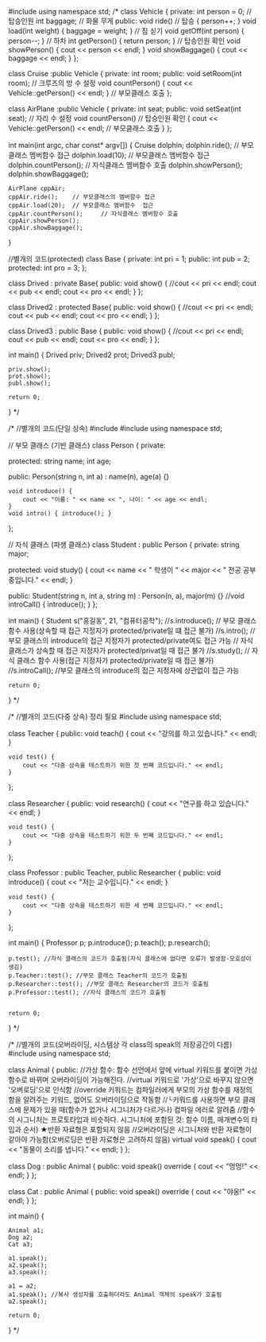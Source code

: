 #include <iostream>
using namespace std;
/*
class Vehicle
{
private:
	int person = 0;    // 탑승인원
	int baggage;       // 화물 무게
public:
	void ride()  // 탑승
	{
		person++;
	}
	void load(int weight) { baggage = weight; }   // 짐 싣기
	void getOff(int person) { person--; }   // 하차
	int getPerson() { return person; } // 탑승인원 확인
	void showPerson() { cout << person << endl; }
	void showBaggage() { cout << baggage << endl; }
};

class Cruise :public Vehicle
{
private:
	int room;
public:
	void setRoom(int room);    // 크루즈의 방 수 설정
	void countPerson() { cout << Vehicle::getPerson() << endl; }  // 부모클래스 호출
};

class AirPlane :public Vehicle
{
private:
	int seat;
public:
	void setSeat(int seat);    // 자리 수 설정
	void countPerson()    // 탑승인원 확인
	{
		cout << Vehicle::getPerson() << endl;     // 부모클래스 호출
	}
};

int main(int argc, char const* argv[])
{
	Cruise dolphin;
	dolphin.ride();    // 부모클래스 멤버함수  접근
	dolphin.load(10);  // 부모클래스 멤버함수  접근
	dolphin.countPerson();     // 자식클래스 멤버함수 호출
	dolphin.showPerson();
	dolphin.showBaggage();


	AirPlane cppAir;
	cppAir.ride();    // 부모클래스의 멤버함수 접근
	cppAir.load(20);  // 부모클래스 멤버함수  접근 
	cppAir.countPerson();     // 자식클래스 멤버함수 호출
	cppAir.showPerson();
	cppAir.showBaggage();
}

//별개의 코드(protected)
class Base {
private:
	int pri = 1;
public:
	int pub = 2;
protected:
	int pro = 3;
};

class Drived : private Base{
public:
	void show() {
		//cout << pri << endl;
		cout << pub << endl;
		cout << pro << endl;
	}
};

class Drived2 : protected Base{
public:
	void show() {
		//cout << pri << endl;
		cout << pub << endl;
		cout << pro << endl;
	}
};

class Drived3 : public Base {
public:
	void show() {
		//cout << pri << endl;
		cout << pub << endl;
		cout << pro << endl;
	}
};

int main() {
	Drived priv;
	Drived2 prot;
	Drived3 publ;

	priv.show();
	prot.show();
	publ.show();

	return 0;
}
*/


/*
//별개의 코드(단일 상속)
#include <iostream>
#include <string>
using namespace std;

// 부모 클래스 (기반 클래스)
class Person {
private:

protected:
	string name;
	int age;

public:
	Person(string n, int a) : name(n), age(a) {}

	void introduce() {
		cout << "이름: " << name << ", 나이: " << age << endl;
	}
	void intro() { introduce(); } 
};

// 자식 클래스 (파생 클래스)
class Student : public Person {
private:
	string major;

protected:
	void study() {
		cout << name << " 학생이 " << major << " 전공 공부 중입니다." << endl;
	}

public:
	Student(string n, int a, string m) : Person(n, a), major(m) {}
	//void introCall() { introduce(); }
};

int main() {
	Student s("홍길동", 21, "컴퓨터공학");
	//s.introduce();   // 부모 클래스 함수 사용(상속할 때 접근 지정자가 protected/private일 떄 접근 불가)
	//s.intro();	// 부모 클래스의 introduce의 접근 지정자가 protected/private여도 접근 가능
				// 자식 클래스가 상속할 때 접근 지정자가 protected/privat일 때 접근 불가
	//s.study();		// 자식 클래스 함수 사용(접근 지정자가 protected/private일 때 접근 불가)
	//s.introCall(); //부모 클래스의 introduce의 접근 지정자에 상관없이 접근 가능

	return 0;
}
*/


/*
//별개의 코드(다중 상속) 정리 필요
#include <iostream>
using namespace std;

class Teacher {
public:
	void teach() {
		cout << "강의를 하고 있습니다." << endl;
	}

	void test() {
		cout << "다중 상속을 테스트하기 위한 첫 번째 코드입니다." << endl;
	}
};

class Researcher {
public:
	void research() {
		cout << "연구를 하고 있습니다." << endl;
	}

	void test() {
		cout << "다중 상속을 테스트하기 위한 두 번째 코드입니다." << endl;
	}
};


class Professor : public Teacher, public Researcher {
public:
	void introduce() {
		cout << "저는 교수입니다." << endl;
	}

	void test() {
		cout << "다중 상속을 테스트하기 위한 세 번째 코드입니다." << endl;
	}

};

int main() {
	Professor p;
	p.introduce();
	p.teach();
	p.research();
	
	p.test(); //자식 클래스의 코드가 호출됨(자식 클래스에 없다면 오류가 발생함-모호성이 생김)
	p.Teacher::test(); //부모 클래스 Teacher의 코드가 호출됨
	p.Researcher::test(); //부모 클래스 Researcher의 코드가 호출됨
	p.Professor::test(); //자식 클래스의 코드가 호출됨


	return 0;
}
*/


/*
//별개의 코드(오버라이딩, 시스템상 각 class의 speak의 저장공간이 다름)
#include <iostream>
using namespace std;

class Animal {
public:
	//가상 함수: 함수 선언에서 앞에 virtual 키워드를 붙이면 가상 함수로 바뀌며 오버라이딩이 가능해진다.
	//virtual 키워드로 '가상'으로 바꾸지 않으면 '오버로딩'으로 인식함
	//override 키워드는 컴파일러에게 부모의 가상 함수를 재정의함을 알려주는 키워드, 없어도 오버라이딩으로 작동함
	//└키워드를 사용하면 부모 클래스에 문제가 있을 때(함수가 없거나 시그니처가 다르거나) 컴파일 에러로 알려줌
	//함수의 시그니처는 프로토타입과 비슷하다. 시그니처에 포함된 것: 함수 이름, 매개변수의 타입과 순서) ★반환 자료형은 포함되지 않음
	//오버라이딩은 시그니처와 반환 자료형이 같아야 가능함(오버로딩은 반환 자료형은 고려하지 않음)
	virtual void speak() {
		cout << "동물이 소리를 냅니다." << endl;
	}
};

class Dog : public Animal {
public:
	void speak() override {
		cout << "멍멍!" << endl;
	}
};

class Cat : public Animal {
public:
	void speak() override {
		cout << "야옹!" << endl;
	}
};

int main() {

	Animal a1;
	Dog a2;
	Cat a3;

	a1.speak();
	a2.speak();
	a3.speak();

	a1 = a2;
	a1.speak(); //복사 생성자를 호출하더라도 Animal 객체의 speak가 호출됨
	a2.speak();

	return 0;
}
*/
